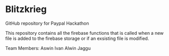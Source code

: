 # Blitzkrieg
GitHub repository for Paypal Hackathon

This repository contains all the firebase functions that is called when a new file is added to the firebase storage or if an exsisting file is modified.

Team Members: Aswin Ivan Alwin Jaggu
